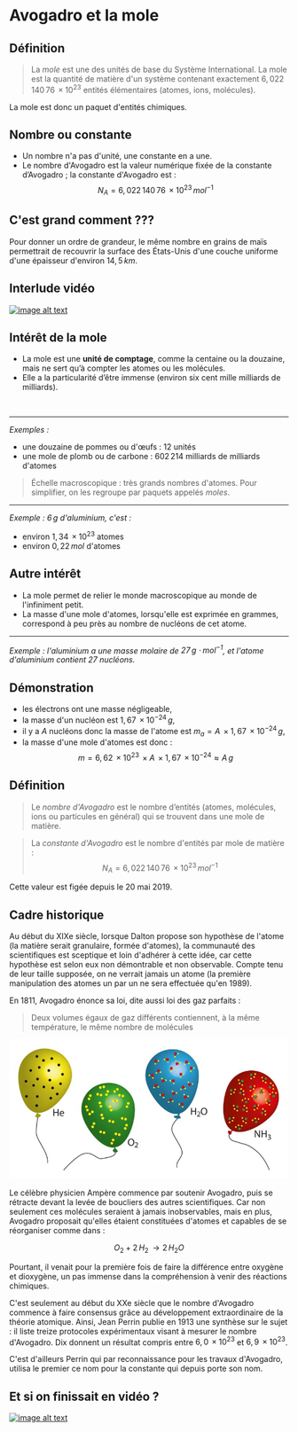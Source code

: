 <!-- .slide: data-background-image="./assets/avogadro.png" data-background-opacity=".5" data-background-size="contain" -->
# Avogadro et la mole 




## Définition 

> La *mole* est une des unités de base du Système International. La mole est la quantité de matière d'un système contenant exactement $6,022\,140\,76 \,\times 10^{23}$ entités élémentaires (atomes, ions, molécules).

La mole est donc un paquet d'entités chimiques.


## Nombre ou constante

- Un nombre n'a pas d'unité, une constante en a une. <!-- .element: class="fragment" data-fragment-index="1" -->
- Le nombre d'Avogadro est la valeur numérique fixée de la constante d’Avogadro ; la constante d'Avogadro est : $$N_A = 6,022\,140\,76 \,\times 10^{23}\,mol^{−1}$$  <!-- .element: class="fragment" data-fragment-index="2" -->


## C'est grand comment ???

Pour donner un ordre de grandeur, le même nombre en grains de maïs permettrait de recouvrir la surface des États-Unis d'une couche uniforme d'une épaisseur d'environ $14,5\,km$.



## Interlude vidéo

[![image alt text](https://img.youtube.com/vi/SxepZ2ejaio/0.jpg)](https://www.youtube.com/watch?v=SxepZ2ejaio&t=11s)



## Intérêt de la mole

* La mole est une **unité de comptage**, comme la centaine ou la douzaine, mais ne sert qu’à compter les atomes ou les molécules.
* Elle a la particularité d’être immense (environ six cent mille milliards de milliards).

<br/>

---

*Exemples :*
* une douzaine de pommes ou d'œufs : $12$ unités
* une mole de plomb ou de carbone :  $602\,214$ milliards de milliards d'atomes


> &Eacute;chelle macroscopique : très grands nombres d'atomes. Pour simplifier, on les regroupe par paquets appelés *moles*.

---

*Exemple : $6\,g$ d'aluminium, c'est :*
* environ $1,34\,\times 10^{23}$ atomes
* environ $0,22\,mol$ d'atomes


## Autre intérêt

* La mole permet de relier le monde macroscopique au monde de l'infiniment petit. 
* La masse d'une mole d'atomes, lorsqu'elle est exprimée en grammes, correspond à peu près au nombre de nucléons de cet atome.

---

*Exemple : l'aluminium a une masse molaire de $27\,g\cdot mol^{-1}$, et l'atome d'aluminium contient $27$ nucléons.*


## Démonstration

- les électrons ont une masse négligeable, <!-- .element: class="fragment" data-fragment-index="1" -->
- la masse d'un nucléon est $1,67\,\times 10^{-24}\,g$, <!-- .element: class="fragment" data-fragment-index="2" -->
- il y a $A$ nucléons donc la masse de l'atome est $m_a=A\,\times 1,67\,\times 10^{-24}\,g$, <!-- .element: class="fragment" data-fragment-index="3" -->
- la masse d'une mole d'atomes est donc :$$m=6,62\,\times 10^{23}\,\times A\,\times 1,67\,\times 10^{-24} \approx A\,g$$ <!-- .element: class="fragment" data-fragment-index="4" -->



## Définition

> Le *nombre d'Avogadro* est le nombre d’entités (atomes, molécules, ions ou particules en général) qui se trouvent dans une mole de matière.

>  La *constante d'Avogadro* est le nombre d'entités par mole de matière : $$N_A=6,022\,140\,76\, \times 10^{23}\,mol^{-1}$$

Cette valeur est figée depuis le 20 mai 2019.



## Cadre historique

Au début du XIXe siècle, lorsque Dalton propose son hypothèse de l'atome (la matière serait granulaire, formée d'atomes), la communauté des scientifiques 
est sceptique et loin d'adhérer à cette idée, car cette hypothèse est selon eux non démontrable et non observable. Compte tenu de leur taille supposée, on ne verrait jamais un atome (la première manipulation des atomes un par un ne sera effectuée qu'en 1989).


En 1811, Avogadro énonce sa loi, dite aussi loi des gaz parfaits : 

> Deux volumes égaux de gaz différents contiennent, à la même température, le même nombre de molécules

![image](./assets/ballons.jpg)


Le célèbre physicien Ampère commence par soutenir Avogadro, puis se rétracte devant la levée de boucliers des autres scientifiques. Car non seulement ces molécules 
seraient à jamais inobservables, mais en plus, Avogadro proposait qu'elles étaient constituées d'atomes et capables de se réorganiser comme dans :

$$O_2+2\,H_2 \,\longrightarrow 2\,H_2O$$

Pourtant, il venait pour la première fois de faire la différence entre oxygène et dioxygène, un pas immense dans la compréhension à venir des réactions chimiques.


C'est seulement au début du XXe siècle que le nombre d'Avogadro commence à faire consensus grâce au développement extraordinaire de la théorie atomique. 
Ainsi, Jean Perrin publie en 1913 une synthèse sur le sujet : il liste treize protocoles expérimentaux visant à mesurer le nombre d'Avogadro. Dix donnent 
un résultat compris entre $6,0 \,\times 10^{23}$ et $6,9 \,\times 10^{23}$.

C'est d'ailleurs Perrin qui par reconnaissance pour les travaux d'Avogadro, utilisa le premier ce nom pour la constante qui depuis porte son nom.



## Et si on finissait en vidéo ?

[![image alt text](https://img.youtube.com/vi/lrUELnJKnDk/0.jpg)](https://www.youtube.com/embed/lrUELnJKnDk?si=F8abhdkXCbPJ-83B)

